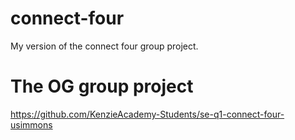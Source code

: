 # connect-four
My version of the connect four group project.
# The OG group project
https://github.com/KenzieAcademy-Students/se-q1-connect-four-usimmons
